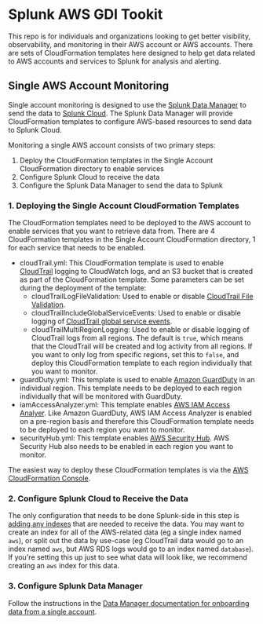 # Splunk AWS GDI Tookit

This repo is for individuals and organizations looking to get better visibility, observability, and monitoring in their AWS account or AWS accounts.  There are sets of CloudFormation templates here designed to help get data related to AWS accounts and services to Splunk for analysis and alerting.


## Single AWS Account Monitoring
Single account monitoring is designed to use the [Splunk Data Manager](https://docs.splunk.com/Documentation/DM/latest/User/About) to send the data to [Splunk Cloud](https://www.splunk.com/en_us/software/splunk-cloud-platform.html).  The Splunk Data Manager will provide CloudFormation templates to configure AWS-based resources to send data to Splunk Cloud.

Monitoring a single AWS account consists of two primary steps:
1. Deploy the CloudFormation templates in the Single Account CloudFormation directory to enable services
2. Configure Splunk Cloud to receive the data
3. Configure the Splunk Data Manager to send the data to Splunk


### 1. Deploying the Single Account CloudFormation Templates
The CloudFormation templates need to be deployed to the AWS account to enable services that you want to retrieve data from.  There are 4 CloudFormation templates in the Single Account CloudFormation directory, 1 for each service that needs to be enabled.

- cloudTrail.yml: This CloudFormation template is used to enable [CloudTrail](https://docs.aws.amazon.com/awscloudtrail/latest/userguide/cloudtrail-user-guide.html) logging to CloudWatch logs, and an S3 bucket that is created as part of the CloudFormation template.  Some parameters can be set during the deployment of the template:
	- cloudTrailLogFileValidation: Used to enable or disable [CloudTrail File Validation](https://docs.aws.amazon.com/awscloudtrail/latest/userguide/cloudtrail-log-file-validation-intro.html).
	- cloudTrailIncludeGlobalServiceEvents: Used to enable or disable logging of [CloudTrail global service events](https://docs.aws.amazon.com/awscloudtrail/latest/userguide/cloudtrail-concepts.html#cloudtrail-concepts-global-service-events).
	- cloudTrailMultiRegionLogging: Used to enable or disable logging of CloudTrail logs from all regions.  The default is `true`, which means that the CloudTrail will be created and log activity from all regions.  If you want to only log from specific regions, set this to `false`, and deploy this CloudFormation template to each region individually that you want to monitor.
- guardDuty.yml: This template is used to enable [Amazon GuardDuty](https://docs.aws.amazon.com/guardduty/latest/ug/what-is-guardduty.html) in an individual region.  This template needs to be deployed to each region individually that will be monitored with GuardDuty.
- iamAccessAnalyzer.yml: This template enables [AWS IAM Access Analyer](https://docs.aws.amazon.com/IAM/latest/UserGuide/what-is-access-analyzer.html).  Like Amazon GuardDuty, AWS IAM Access Analyzer is enabled on a pre-region basis and therefore this CloudFormation template needs to be deployed to each region you want to monitor.
- securityHub.yml:  This template enables [AWS Security Hub](https://docs.aws.amazon.com/securityhub/latest/userguide/what-is-securityhub.html).  AWS Security Hub also needs to be enabled in each region you want to monitor.

The easiest way to deploy these CloudFormation templates is via the [AWS CloudFormation Console](https://docs.aws.amazon.com/AWSCloudFormation/latest/UserGuide/Welcome.html).



### 2. Configure Splunk Cloud to Receive the Data
The only configuration that needs to be done Splunk-side in this step is [adding any indexes](https://docs.splunk.com/Documentation/SplunkCloud/latest/Admin/ManageIndexes) that are needed to receive the data.  You may want to create an index for all of the AWS-related data (eg a single index named `aws`), or split out the data by use-case (eg CloudTrail data would go to an index named `aws`, but AWS RDS logs would go to an index named `database`).  If you're setting this up just to see what data will look like, we recommend creating an `aws` index for this data.


### 3. Configure Splunk Data Manager
Follow the instructions in the [Data Manager documentation for onboarding data from a single account](https://docs.splunk.com/Documentation/DM/1.4.0/User/AWSSingleAccount).
